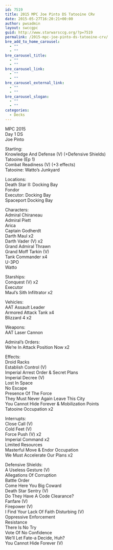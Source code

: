 ```yaml
---
id: 7519
title: 2015 MPC Joe Pinto DS Tatooine CRv
date: 2015-05-27T16:20:21+00:00
author: pwsadmin
layout: swccgpc
guid: http://www.starwarsccg.org/?p=7519
permalink: /2015-mpc-joe-pinto-ds-tatooine-crv/
bre_add_to_home_carousel:
  - ""
  - ""
bre_carousel_title:
  - ""
  - ""
bre_carousel_link:
  - ""
  - ""
bre_carousel_external_link:
  - ""
  - ""
bre_carousel_slogan:
  - ""
  - ""
categories:
  - Decks
---
```

MPC 2015  
Day 1 DS  
Joe Pinto

Starting:  
Knowledge And Defense (V) (+Defensive Shields)  
Tatooine (Ep 1)  
Combat Readiness (V) (+3 effects)  
Tatooine: Watto&#8217;s Junkyard

Locations:  
Death Star II: Docking Bay  
Fondor  
Executor: Docking Bay  
Spaceport Docking Bay

Characters:  
Admiral Chiraneau  
Admiral Piett  
Arica  
Captain Godherdt  
Darth Maul x2  
Darth Vader (V) x2  
Grand Admiral Thrawn  
Grand Moff Tarkin (V)  
Tank Commander x4  
U-3PO  
Watto

Starships:  
Conquest (V) x2  
Executor  
Maul&#8217;s Sith Infiltrator x2

Vehicles:  
AAT Assault Leader  
Armored Attack Tank x4  
Blizzard 4 x2

Weapons:  
AAT Laser Cannon

Admiral&#8217;s Orders:  
We&#8217;re In Attack Position Now x2

Effects:  
Droid Racks  
Establish Control (V)  
Imperial Arrest Order & Secret Plans  
Imperial Decree (V)  
Lost In Space  
No Escape  
Presence Of The Force  
They Must Never Again Leave This City  
You Cannot Hide Forever & Mobilization Points  
Tatooine Occupation x2

Interrupts:  
Close Call (V)  
Cold Feet (V)  
Force Push (V) x2  
Imperial Command x2  
Limited Resources  
Masterful Move & Endor Occupation  
We Must Accelerate Our Plans x2

Defensive Shields:  
A Useless Gesture (V)  
Allegations Of Corruption  
Battle Order  
Come Here You Big Coward  
Death Star Sentry (V)  
Do They Have A Code Clearance?  
Fanfare (V)  
Firepower (V)  
I Find Your Lack Of Faith Disturbing (V)  
Oppressive Enforcement  
Resistance  
There Is No Try  
Vote Of No Confidence  
We&#8217;ll Let Fate-a Decide, Huh?  
You Cannot Hide Forever (V)